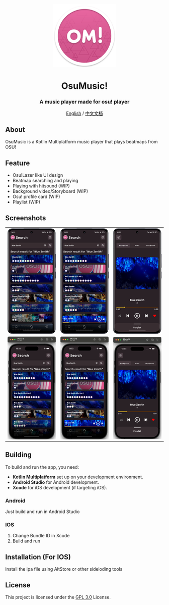 <div align=center>
  
<img src="./assets/logo.svg" width="200">
  
# OsuMusic!
### A music player made for osu! player
[English](https://github.com/Ikutsu/OsuMusic/blob/master/README.md) / [中文文档](https://github.com/Ikutsu/OsuMusic/blob/master/README_zh.md)

</div>

## About
OsuMusic is a Kotlin Multiplatform music player that plays beatmaps from OSU!

## Feature
- Osu!Lazer like UI design
- Beatmap searching and playing
- Playing with hitsound (WIP)
- Background video/Storyboard (WIP)
- Osu! profile card (WIP)
- Playlist (WIP)

## Screenshots
|  |  |  |
| :------: | :------: | :------: |
| ![SearchScreen](https://github.com/Ikutsu/OsuMusic/blob/master/assets/SearchScreen.png) | ![SearchPlayerBar](https://github.com/Ikutsu/OsuMusic/blob/master/assets/SearchPlayerBar.png) | ![PlayerScreen](https://github.com/Ikutsu/OsuMusic/blob/master/assets/PlayerScreen.png) |
| ![SearchScreenI](https://github.com/Ikutsu/OsuMusic/blob/master/assets/SearchScreenI.png) | ![SearchPlayerBarI](https://github.com/Ikutsu/OsuMusic/blob/master/assets/SearchPlayerBarI.png) | ![PlayerScreenI](https://github.com/Ikutsu/OsuMusic/blob/master/assets/PlayerScreenI.png) |

## Building
To build and run the app, you need:
- **Kotlin Multiplatform** set up on your development environment.
- **Android Studio** for Android development.
- **Xcode** for iOS development (if targeting iOS).
### Android
Just build and run in Android Studio
### IOS
1. Change Bundle ID in Xcode
2. Build and run

## Installation (For IOS)
Install the ipa file using AltStore or other sideloding tools

## License
This project is licensed under the [GPL 3.0](https://github.com/Ikutsu/OsuMusic/blob/master/LICENSE) License.  
